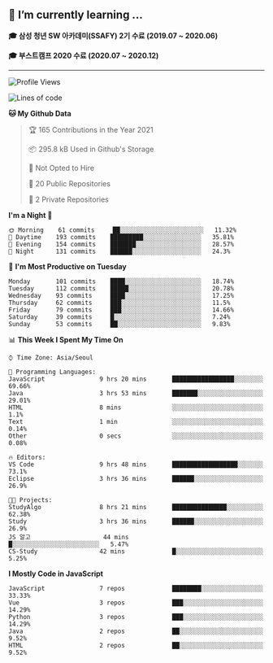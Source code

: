 ## 🌱 I’m currently learning ...

**🎓 삼성 청년 SW 아카데미(SSAFY) 2기 수료 (2019.07 ~ 2020.06)**

**🎓 부스트캠프 2020 수료 (2020.07 ~ 2020.12)**
 
-----

<!--START_SECTION:waka-->
![Profile Views](http://img.shields.io/badge/Profile%20Views-1-blue)

![Lines of code](https://img.shields.io/badge/From%20Hello%20World%20I%27ve%20Written-2.9%20million%20lines%20of%20code-blue)

**🐱 My Github Data** 

> 🏆 165 Contributions in the Year 2021
 > 
> 📦 295.8 kB Used in Github's Storage 
 > 
> 🚫 Not Opted to Hire
 > 
> 📜 20 Public Repositories 
 > 
> 🔑 2 Private Repositories  
 > 
**I'm a Night 🦉** 

```text
🌞 Morning    61 commits     ██░░░░░░░░░░░░░░░░░░░░░░░   11.32% 
🌆 Daytime    193 commits    █████████░░░░░░░░░░░░░░░░   35.81% 
🌃 Evening    154 commits    ███████░░░░░░░░░░░░░░░░░░   28.57% 
🌙 Night      131 commits    ██████░░░░░░░░░░░░░░░░░░░   24.3%

```
📅 **I'm Most Productive on Tuesday** 

```text
Monday       101 commits    ████░░░░░░░░░░░░░░░░░░░░░   18.74% 
Tuesday      112 commits    █████░░░░░░░░░░░░░░░░░░░░   20.78% 
Wednesday    93 commits     ████░░░░░░░░░░░░░░░░░░░░░   17.25% 
Thursday     62 commits     ███░░░░░░░░░░░░░░░░░░░░░░   11.5% 
Friday       79 commits     ███░░░░░░░░░░░░░░░░░░░░░░   14.66% 
Saturday     39 commits     █░░░░░░░░░░░░░░░░░░░░░░░░   7.24% 
Sunday       53 commits     ██░░░░░░░░░░░░░░░░░░░░░░░   9.83%

```


📊 **This Week I Spent My Time On** 

```text
⌚︎ Time Zone: Asia/Seoul

💬 Programming Languages: 
JavaScript               9 hrs 20 mins       █████████████████░░░░░░░░   69.66% 
Java                     3 hrs 53 mins       ███████░░░░░░░░░░░░░░░░░░   29.01% 
HTML                     8 mins              ░░░░░░░░░░░░░░░░░░░░░░░░░   1.1% 
Text                     1 min               ░░░░░░░░░░░░░░░░░░░░░░░░░   0.14% 
Other                    0 secs              ░░░░░░░░░░░░░░░░░░░░░░░░░   0.08%

🔥 Editors: 
VS Code                  9 hrs 48 mins       ██████████████████░░░░░░░   73.1% 
Eclipse                  3 hrs 36 mins       ██████░░░░░░░░░░░░░░░░░░░   26.9%

🐱‍💻 Projects: 
StudyAlgo                8 hrs 21 mins       ███████████████░░░░░░░░░░   62.38% 
Study                    3 hrs 36 mins       ██████░░░░░░░░░░░░░░░░░░░   26.9% 
JS 알고                    44 mins             █░░░░░░░░░░░░░░░░░░░░░░░░   5.47% 
CS-Study                 42 mins             █░░░░░░░░░░░░░░░░░░░░░░░░   5.25%

```

**I Mostly Code in JavaScript** 

```text
JavaScript               7 repos             ████████░░░░░░░░░░░░░░░░░   33.33% 
Vue                      3 repos             ███░░░░░░░░░░░░░░░░░░░░░░   14.29% 
Python                   3 repos             ███░░░░░░░░░░░░░░░░░░░░░░   14.29% 
Java                     2 repos             ██░░░░░░░░░░░░░░░░░░░░░░░   9.52% 
HTML                     2 repos             ██░░░░░░░░░░░░░░░░░░░░░░░   9.52%

```



<!--END_SECTION:waka-->

